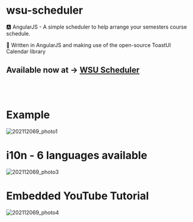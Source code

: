 # wsu-scheduler
🅰️ AngularJS - A simple scheduler to help arrange your semesters course schedule.

📝 Written in AngularJS and making use of the open-source ToastUI Calendar library


## Available now at -> [WSU Scheduler](https://itscaveman.github.io/wsu-scheduler/)

<br><br>

# Example
![202112069_photo1](https://user-images.githubusercontent.com/51651537/149677214-70d3fdfd-13f9-4873-96f3-8a6a92e45d93.jpg)

# i10n - 6 languages available
![202112069_photo3](https://user-images.githubusercontent.com/51651537/149677218-325aa6c7-5c36-44c1-bd71-582c37ae88ef.jpg)

# Embedded YouTube Tutorial
![202112069_photo4](https://user-images.githubusercontent.com/51651537/149677222-788c3939-2fdd-46ab-bf07-7fd49df3c9e7.jpg)
